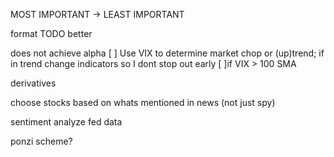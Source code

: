 MOST IMPORTANT -> LEAST IMPORTANT

format TODO better

does not achieve alpha
[ ] Use VIX to determine market chop or (up)trend; if in trend change indicators so I dont stop out early
[ ]if VIX > 100 SMA

derivatives

choose stocks based on whats mentioned in news (not just spy)

sentiment analyze fed data

ponzi scheme?

